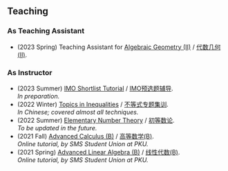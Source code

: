 ## Teaching

### As Teaching Assistant

- (2023 Spring) Teaching Assistant for [Algebraic Geometry (II)](./AGII23/AGII23.md) / [代数几何(II)](./AGII23/AGII23.md).

### As Instructor

- (2023 Summer) [IMO Shortlist Tutorial](./IMO/shortlist1.md) / [IMO预选题辅导](./IMO/shortlist1.md). <br/>
 _In preparation._
- (2022 Winter) [Topics in Inequalities](./ineq/ineq.md) / [不等式专题集训](./ineq/ineq.md). <br/>
 _In Chinese; covered almost all techniques._
- (2022 Summer) [Elementary Number Theory](./imont/imont.md) / [初等数论](./imont/imont.md). <br/>
 _To be updated in the future._
- (2021 Fall) [Advanced Calculus (B)](./cal2021/cal2021.md) / [高等数学(B)](./cal2021/cal2021.md). <br/>
 _Online tutorial, by SMS Student Union at PKU._
- (2021 Spring) [Advanced Linear Algebra (B)]() / [线性代数(B)](). <br/>
 _Online tutorial, by SMS Student Union at PKU._







